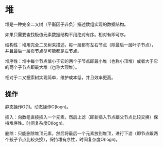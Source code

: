 # 堆

堆是一种完全二叉树（平衡因子非负）描述数组实现的数据结构。

如果只需要查找极值元素数据结构不用绝对有序。相对有即可序。

结构性：堆用完全二叉树来描述，每一层都有左右节点（除最后一层叶子节点），并且最后一层页节点尽可能都是左节点。

堆序性：堆中每个节点值小于它的两个子节点即最小堆（也称小顶堆）或者大于它的两个子节点即最大堆（也称大顶堆）。

相对于二叉搜索树实现简单，维护成本低，并且效率更高。

## 操作

静态操作O(1)。动态操作O(logn)。

插入：向数组直接插入一个元素，然后上滤（即新插入节点跟父节点比较交换）保持堆序性。时间复杂度O(logn)。

删除：只能删除堆顶元素，然后将最后一个元素放到堆顶，进行下滤（即节点跟两个孩子节点比较交换），保持堆有序性，时间复杂度O(logn)。